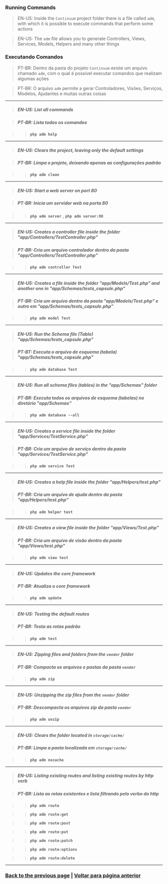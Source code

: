 ### Running Commands

> EN-US: Inside the `Continuum` project folder there is a file called `adm`, with which it is possible to execute commands that perform some actions

> EN-US: The `adm` file allows you to generate Controllers, Views, Services, Models, Helpers and many other things

### Executando Comandos

> PT-BR: Dentro da pasta do projeto `Continuum` existe um arquivo chamado `adm`, com o qual é possível executar comandos que realizam algumas ações

> PT-BR: O arquivo `adm` permite a gerar Controladores, Visões, Serviços, Modelos, Ajudantes e muitas outras coisas

<hr>

> ##### EN-US: List all commands

> ##### PT-BR: Lista todos os comandos

>> **```php adm help```**

<hr>

> ##### EN-US: Clears the project, leaving only the default settings

> ##### PT-BR: Limpa o projeto, deixando apenas as configurações padrão

>> **```php adm clean```**

<hr>

> ##### EN-US: Start a web server on port 80

> ##### PT-BR: Inicia um servidor web na porta 80

>> **```php adm server```** , **```php adm server:80```**

<hr>

> ##### EN-US: Creates a controller file inside the folder "app/Controllers/TestController.php"

> ##### PT-BR: Cria um arquivo controlador dentro da pasta "app/Controllers/TestController.php"

>> **```php adm controller Test```**

<hr>

> ##### EN-US: Creates a file inside the folder "app/Models/Test.php" and another one in "app/Schemas/tests_capsule.php"

> ##### PT-BR: Cria um arquivo dentro da pasta "app/Models/Test.php" e outro em "app/Schemas/tests_capsule.php"

>> **```php adm model Test```**

<hr>

> ##### EN-US: Run the Schema file (Table) "app/Schemas/tests_capsule.php"

> ##### PT-BT: Executa o arquivo de esquema (tabela) "app/Schemas/tests_capsule.php"

>> **```php adm database Test```**

<hr>

> ##### EN-US: Run all schema files (tables) in the "app/Schemas" folder

> ##### PT-BR: Executa todos os arquivos de esquema (tabelas) no diretório "app/Schemas"

>> **```php adm database --all```**

<hr>

> ##### EN-US: Creates a service file inside the folder "app/Services/TestService.php"

> ##### PT-BR: Cria um arquivo de serviço dentro da pasta "app/Services/TestService.php"

>> **```php adm service Test```**

<hr>

> ##### EN-US: Creates a help file inside the folder "app/Helpers/test.php"

> ##### PT-BR: Cria um arquivo de ajuda dentro da pasta "app/Helpers/test.php"

>> **```php adm helper test```**

<hr>

> ##### EN-US: Creates a view file inside the folder "app/Views/Test.php"

> ##### PT-BR: Cria um arquivo de visão dentro da pasta "app/Views/test.php"

>> **```php adm view test```**

<hr>

> ##### EN-US: Updates the core framework

> ##### PT-BR: Atualiza o core framework

>> **```php adm update```**

<hr>

> ##### EN-US: Testing the default routes

> ##### PT-BR: Testa as rotas padrão

>> **```php adm test```**

<hr>

> ##### EN-US: Zipping files and folders from the `vendor` folder

> ##### PT-BR: Compacta os arquivos e pastas da pasta `vendor`

>> **```php adm zip```**

<hr>

> ##### EN-US: Unzipping the zip files from the `vendor` folder

> ##### PT-BR: Descompacta os arquivos zip da pasta `vendor`

>> **```php adm unzip```**

<hr>

> ##### EN-US: Clears the folder located in `storage/cache/`

> ##### PT-BR: Limpa a pasta localizada em `storage/cache/`

>> **```php adm nocache```**

<hr>

> ##### EN-US: Listing existing routes and listing existing routes by http verb

> ##### PT-BR: Lista as rotas existentes e lista filtrando pelo verbo do http

>> **```php adm route```**

>> **```php adm route:get```**

>> **```php adm route:post```**

>> **```php adm route:put```**

>> **```php adm route:patch```**

>> **```php adm route:options```**

>> **```php adm route:delete```**

<hr>

### [Back to the previous page](./DOC-EU.md) | [Voltar para página anterior](./DOC.md)
